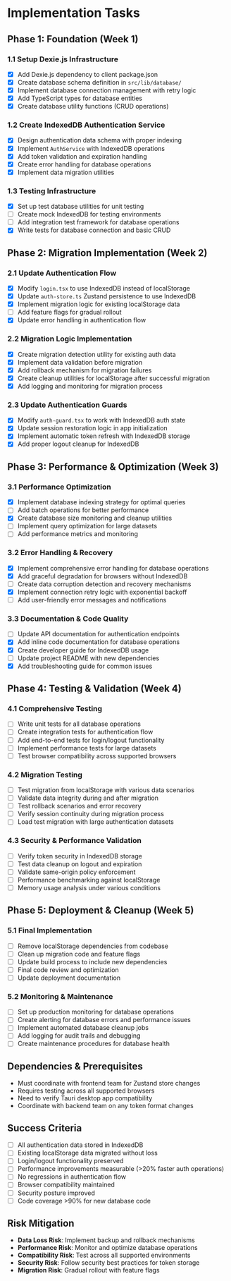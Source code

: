 # Implementation Tasks

## Phase 1: Foundation (Week 1)

### 1.1 Setup Dexie.js Infrastructure
- [x] Add Dexie.js dependency to client package.json
- [x] Create database schema definition in `src/lib/database/`
- [x] Implement database connection management with retry logic
- [x] Add TypeScript types for database entities
- [x] Create database utility functions (CRUD operations)

### 1.2 Create IndexedDB Authentication Service
- [x] Design authentication data schema with proper indexing
- [x] Implement `AuthService` with IndexedDB operations
- [x] Add token validation and expiration handling
- [x] Create error handling for database operations
- [x] Implement data migration utilities

### 1.3 Testing Infrastructure
- [x] Set up test database utilities for unit testing
- [ ] Create mock IndexedDB for testing environments
- [ ] Add integration test framework for database operations
- [x] Write tests for database connection and basic CRUD

## Phase 2: Migration Implementation (Week 2)

### 2.1 Update Authentication Flow
- [x] Modify `login.tsx` to use IndexedDB instead of localStorage
- [x] Update `auth-store.ts` Zustand persistence to use IndexedDB
- [x] Implement migration logic for existing localStorage data
- [ ] Add feature flags for gradual rollout
- [x] Update error handling in authentication flow

### 2.2 Migration Logic Implementation
- [x] Create migration detection utility for existing auth data
- [x] Implement data validation before migration
- [x] Add rollback mechanism for migration failures
- [x] Create cleanup utilities for localStorage after successful migration
- [x] Add logging and monitoring for migration process

### 2.3 Update Authentication Guards
- [x] Modify `auth-guard.tsx` to work with IndexedDB auth state
- [x] Update session restoration logic in app initialization
- [x] Implement automatic token refresh with IndexedDB storage
- [x] Add proper logout cleanup for IndexedDB

## Phase 3: Performance & Optimization (Week 3)

### 3.1 Performance Optimization
- [x] Implement database indexing strategy for optimal queries
- [ ] Add batch operations for better performance
- [x] Create database size monitoring and cleanup utilities
- [ ] Implement query optimization for large datasets
- [ ] Add performance metrics and monitoring

### 3.2 Error Handling & Recovery
- [x] Implement comprehensive error handling for database operations
- [x] Add graceful degradation for browsers without IndexedDB
- [ ] Create data corruption detection and recovery mechanisms
- [x] Implement connection retry logic with exponential backoff
- [ ] Add user-friendly error messages and notifications

### 3.3 Documentation & Code Quality
- [ ] Update API documentation for authentication endpoints
- [x] Add inline code documentation for database operations
- [x] Create developer guide for IndexedDB usage
- [ ] Update project README with new dependencies
- [x] Add troubleshooting guide for common issues

## Phase 4: Testing & Validation (Week 4)

### 4.1 Comprehensive Testing
- [ ] Write unit tests for all database operations
- [ ] Create integration tests for authentication flow
- [ ] Add end-to-end tests for login/logout functionality
- [ ] Implement performance tests for large datasets
- [ ] Test browser compatibility across supported browsers

### 4.2 Migration Testing
- [ ] Test migration from localStorage with various data scenarios
- [ ] Validate data integrity during and after migration
- [ ] Test rollback scenarios and error recovery
- [ ] Verify session continuity during migration process
- [ ] Load test migration with large authentication datasets

### 4.3 Security & Performance Validation
- [ ] Verify token security in IndexedDB storage
- [ ] Test data cleanup on logout and expiration
- [ ] Validate same-origin policy enforcement
- [ ] Performance benchmarking against localStorage
- [ ] Memory usage analysis under various conditions

## Phase 5: Deployment & Cleanup (Week 5)

### 5.1 Final Implementation
- [ ] Remove localStorage dependencies from codebase
- [ ] Clean up migration code and feature flags
- [ ] Update build process to include new dependencies
- [ ] Final code review and optimization
- [ ] Update deployment documentation

### 5.2 Monitoring & Maintenance
- [ ] Set up production monitoring for database operations
- [ ] Create alerting for database errors and performance issues
- [ ] Implement automated database cleanup jobs
- [ ] Add logging for audit trails and debugging
- [ ] Create maintenance procedures for database health

## Dependencies & Prerequisites

- Must coordinate with frontend team for Zustand store changes
- Requires testing across all supported browsers
- Need to verify Tauri desktop app compatibility
- Coordinate with backend team on any token format changes

## Success Criteria

- [ ] All authentication data stored in IndexedDB
- [ ] Existing localStorage data migrated without loss
- [ ] Login/logout functionality preserved
- [ ] Performance improvements measurable (>20% faster auth operations)
- [ ] No regressions in authentication flow
- [ ] Browser compatibility maintained
- [ ] Security posture improved
- [ ] Code coverage >90% for new database code

## Risk Mitigation

- **Data Loss Risk**: Implement backup and rollback mechanisms
- **Performance Risk**: Monitor and optimize database operations
- **Compatibility Risk**: Test across all supported environments
- **Security Risk**: Follow security best practices for token storage
- **Migration Risk**: Gradual rollout with feature flags